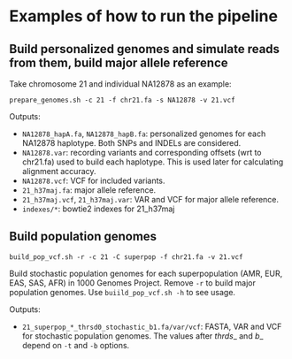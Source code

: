 # Examples of how to run the pipeline #

## Build personalized genomes and simulate reads from them, build major allele reference ##

Take chromosome 21 and individual NA12878 as an example:

`prepare_genomes.sh -c 21 -f chr21.fa -s NA12878 -v 21.vcf`

Outputs:

- `NA12878_hapA.fa`, `NA12878_hapB.fa`: personalized genomes for each NA12878 haplotype. Both SNPs and INDELs are considered.
- `NA12878.var`: recording variants and corresponding offsets (wrt to chr21.fa) used to build each haplotype. This is used later for calculating alignment accuracy.
- `NA12878.vcf`: VCF for included variants.
- `21_h37maj.fa`: major allele reference.
- `21_h37maj.vcf`, `21_h37maj.var`: VAR and VCF for major allele reference.
- `indexes/*`: bowtie2 indexes for 21_h37maj

## Build population genomes ##

`build_pop_vcf.sh -r -c 21 -C superpop -f chr21.fa -v 21.vcf`

Build stochastic population genomes for each superpopulation (AMR, EUR, EAS, SAS, AFR) in 1000 Genomes Project.
Remove `-r` to build major population genomes. Use `buiild_pop_vcf.sh -h` to see usage.

Outputs:

- `21_superpop_*_thrsd0_stochastic_b1.fa/var/vcf`: FASTA, VAR and VCF for stochastic population genomes.
The values after _thrds__ and _b__ depend on `-t` and `-b` options.
